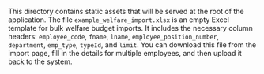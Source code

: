 This directory contains static assets that will be served at the root of the application.
The file `example_welfare_import.xlsx` is an empty Excel template for bulk welfare budget imports. It includes the necessary column headers: `employee_code`, `fname`, `lname`, `employee_position_number`, `department`, `emp_type`, `typeId`, and `limit`. You can download this file from the import page, fill in the details for multiple employees, and then upload it back to the system.
